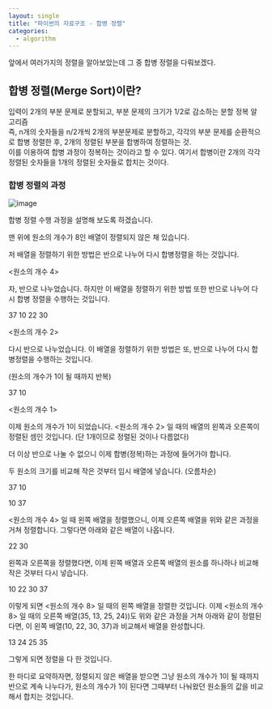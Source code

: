 ```yaml
---
layout: single
title: "파이썬의 자료구조 - 합병 정렬"
categories:
  - algorithm
---
```

앞에서 여러가지의 정렬을 알아보았는데 그 중 합병 정렬을 다뤄보겠다. <br>

## 합병 정렬(Merge Sort)이란?
입력이 2개의 부분 문제로 분할되고, 부분 문제의 크기가 1/2로 감소하는 분할 정복 알고리즘 <br>
즉, n개의 숫자들을 n/2개씩 2개의 부분문제로 분할하고, 각각의 부분 문제를 순환적으로 합병 정렬한 후, 2개의 정렬된 부분을 합병하여 정렬하는 것. <br>
이를 이용하여 합병 과정이 정복하는 것이라고 할 수 있다. 여기서 합병이란 2개의 각각 정렬된 숫자들을 1개의 정렬된 숫자들로 합치는 것이다. <br>

### 합병 정렬의 과정
![image](https://user-images.githubusercontent.com/81789003/201513748-a7e844f9-1860-413b-b038-5e8383057789.png)

합병 정렬 수행 과정을 설명해 보도록 하겠습니다.

 

맨 위에 원소의 개수가 8인 배열이 정렬되지 않은 채 있습니다.

저 배열을 정렬하기 위한 방법은 반으로 나누어 다시 합병정렬을 하는 것입니다.

 

 

<원소의 개수 4>

자, 반으로 나누었습니다. 하지만 이 배열을 정렬하기 위한 방법 또한 반으로 나누어 다시 합병 정렬을 수행하는 것입니다. 

 

37	10	22	30
 

<원소의 개수 2>

다시 반으로 나누었습니다. 이 배열을 정렬하기 위한 방법은 또, 반으로 나누어 다시 합병정렬을 수행하는 것입니다.

(원소의 개수가 1이 될 때까지 반복)

 

37	10
 

<원소의 개수 1>

이제 원소의 개수가 1이 되었습니다. <원소의 개수 2> 일 때의 배열의 왼쪽과 오른쪽이 정렬된 셈인 것입니다. (단 1개이므로 정렬된 것이나 다름없다)

더 이상 반으로 나눌 수 없으니 이제 합병(정복)하는 과정에 들어가야 합니다.

두 원소의 크기를 비교해 작은 것부터 임시 배열에 넣습니다. (오름차순)

 

37
10
 

10	37
 

 

<원소의 개수 4> 일 때 왼쪽 배열을 정렬했으니, 이제 오른쪽 배열을 위와 같은 과정을 거쳐 정렬합니다. 그렇다면 아래와 같은 배열이 나옵니다.

 

22	30
 

왼쪽과 오른쪽을 정렬했다면, 이제 왼쪽 배열과 오른쪽 배열의 원소를 하나하나 비교해 작은 것부터 다시 넣습니다.

 

10	22	30	37
 

이렇게 되면 <원소의 개수 8> 일 때의 왼쪽 배열을 정렬한 것입니다. 이제 <원소의 개수 8> 일 때의 오른쪽 배열(35, 13, 25, 24))도 위와 같은 과정을 거쳐 아래와 같이 정렬된다면, 이 왼쪽 배열(10, 22, 30, 37)과 비교해서 배열을 완성합니다.

 

13	24	25	35
 

 

그렇게 되면 정렬을 다 한 것입니다.

한 마디로 요약하자면, 정렬되지 않은 배열을 받으면 그냥 원소의 개수가 1이 될 때까지 반으로 계속 나누다가, 원소의 개수가 1이 된다면 그때부터 나눠왔던 원소들의 값을 비교해서 합치는 것입니다.
